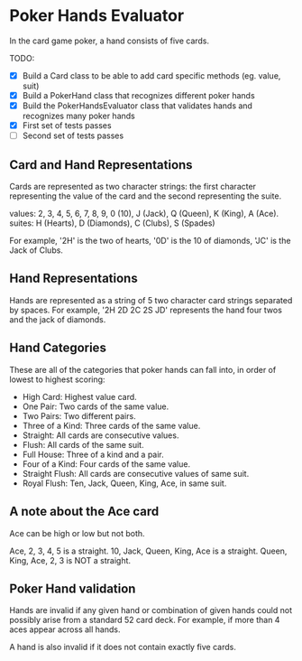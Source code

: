 # Poker Hands Evaluator

In the card game poker, a hand consists of five cards.

TODO:

- [x] Build a Card class to be able to add card specific methods (eg. value, suit)
- [x] Build a PokerHand class that recognizes different poker hands
- [x] Build the PokerHandsEvaluator class that validates hands and recognizes many poker hands
- [x] First set of tests passes
- [ ] Second set of tests passes

## Card and Hand Representations

Cards are represented as two character strings: the first character representing the value of the card and the second representing the suite.

values: 2, 3, 4, 5, 6, 7, 8, 9, 0 (10), J (Jack), Q (Queen), K (King), A (Ace).
suites: H (Hearts), D (Diamonds), C (Clubs), S (Spades)

For example, '2H' is the two of hearts, '0D' is the 10 of diamonds, 'JC' is the Jack of Clubs.


## Hand Representations

Hands are represented as a string of 5 two character card strings separated by spaces.
For example, '2H 2D 2C 2S JD' represents the hand four twos and the jack of diamonds.


## Hand Categories

These are all of the categories that poker hands can fall into, in order of lowest to highest scoring:

* High Card: Highest value card.
* One Pair: Two cards of the same value.
* Two Pairs: Two different pairs.
* Three of a Kind: Three cards of the same value.
* Straight: All cards are consecutive values.
* Flush: All cards of the same suit.
* Full House: Three of a kind and a pair.
* Four of a Kind: Four cards of the same value.
* Straight Flush: All cards are consecutive values of same suit.
* Royal Flush: Ten, Jack, Queen, King, Ace, in same suit.

## A note about the Ace card

Ace can be high or low but not both.

Ace, 2, 3, 4, 5 is a straight.
10, Jack, Queen, King, Ace is a straight.
Queen, King, Ace, 2, 3 is NOT a straight.

## Poker Hand validation

Hands are invalid if any given hand or combination of given hands could not possibly arise from a standard 52 card deck. For example, if more than 4 aces appear across all hands.

A hand is also invalid if it does not contain exactly five cards.
